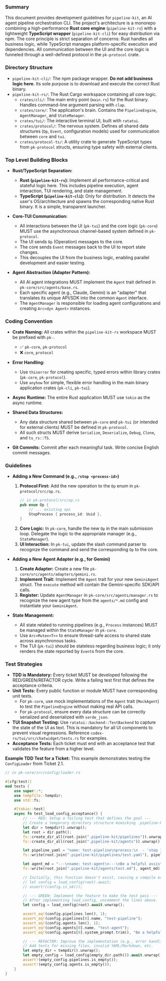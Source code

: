 ### **Summary**

This document provides development guidelines for `pipeline-kit`, an AI agent pipeline orchestration CLI. The project's architecture is a monorepo combining a high-performance **Rust core engine** (`pipeline-kit-rs`) with a lightweight **TypeScript wrapper** (`pipeline-kit-cli`) for easy distribution via npm. The core principle is strict separation of concerns: Rust handles all business logic, while TypeScript manages platform-specific execution and dependencies. All communication between the UI and the core logic is funneled through a well-defined protocol in the `pk-protocol` crate.

### **Directory Structure**

- `pipeline-kit-cli/`: The npm package wrapper. **Do not add business logic here.** Its sole purpose is to download and execute the correct Rust binary.
- `pipeline-kit-rs/`: The Rust Cargo workspace containing all core logic.
  - `crates/cli/`: The main entry point (`main.rs`) for the Rust binary. Handles command-line argument parsing with `clap`.
  - `crates/core/`: The application's brain. Contains the `PipelineEngine`, `AgentManager`, and `StateManager`.
  - `crates/tui/`: The interactive terminal UI, built with `ratatui`.
  - `crates/protocol/`: The nervous system. Defines all shared data structures (`Op`, `Event`, configuration models) used for communication between `core` and `tui`.
  - `crates/protocol-ts/`: A utility crate to generate TypeScript types from `pk-protocol` structs, ensuring type safety with external clients.

### **Top Level Building Blocks**

- **Rust/TypeScript Separation:**

  - **Rust (`pipeline-kit-rs`):** Implement all performance-critical and stateful logic here. This includes pipeline execution, agent interaction, TUI rendering, and state management.
  - **TypeScript (`pipeline-kit-cli`):** Only for distribution. It detects the user's OS/architecture and spawns the corresponding native Rust binary. It is a simple, transparent launcher.

- **Core-TUI Communication:**

  - All interactions between the UI (`pk-tui`) and the core logic (`pk-core`) MUST use the asynchronous channel-based system defined in `pk-protocol`.
  - The UI sends `Op` (Operation) messages to the core.
  - The core sends `Event` messages back to the UI to report state changes.
  - This decouples the UI from the business logic, enabling parallel development and easier testing.

- **Agent Abstraction (Adapter Pattern):**
  - All AI agent integrations MUST implement the `Agent` trait defined in `pk-core/src/agents/base.rs`.
  - Each specific agent (e.g., Claude, Gemini) is an "adapter" that translates its unique API/SDK into the common `Agent` interface.
  - The `AgentManager` is responsible for loading agent configurations and creating `Arc<dyn Agent>` instances.

### **Coding Convention**

- **Crate Naming:** All crates within the `pipeline-kit-rs` workspace MUST be prefixed with `pk-`.

  - ✅ `pk-core`, `pk-protocol`
  - ❌ `core`, `protocol`

- **Error Handling:**

  - Use `thiserror` for creating specific, typed errors within library crates (`pk-core`, `pk-protocol`).
  - Use `anyhow` for simple, flexible error handling in the main binary application crates (`pk-cli`, `pk-tui`).

- **Async Runtime:** The entire Rust application MUST use `tokio` as the async runtime.

- **Shared Data Structures:**
  - Any data structure shared between `pk-core` and `pk-tui` (or intended for external clients) MUST be defined in `pk-protocol`.
  - All such structs MUST derive `Serialize`, `Deserialize`, `Debug`, `Clone`, and `ts_rs::TS`.

- **Git Commits:** Commit after each meaningful task. Write concise English commit messages.

### **Guidelines**

- **Adding a New Command (e.g., `/stop <process-id>`)**

  1.  **Protocol First:** Add the new operation to the `Op` enum in `pk-protocol/src/op.rs`.
      ```rust
      // in pk-protocol/src/op.rs
      pub enum Op {
          // ... existing ops
          StopProcess { process_id: Uuid },
      }
      ```
  2.  **Core Logic:** In `pk-core`, handle the new `Op` in the main submission loop. Delegate the logic to the appropriate manager (e.g., `StateManager`).
  3.  **UI Interaction:** In `pk-tui`, update the slash command parser to recognize the command and send the corresponding `Op` to the core.

- **Adding a New Agent Adapter (e.g., for Gemini)**

  1.  **Create Adapter:** Create a new file `pk-core/src/agents/adapters/gemini.rs`.
  2.  **Implement Trait:** Implement the `Agent` trait for your new `GeminiAgent` struct. The `execute` method will contain the Gemini-specific SDK/API calls.
  3.  **Register:** Update `AgentManager` in `pk-core/src/agents/manager.rs` to recognize the new agent type from the `agents/*.md` config and instantiate your `GeminiAgent`.

- **State Management:**
  - All state related to running pipelines (e.g., `Process` instances) MUST be managed within the `StateManager` in `pk-core`.
  - Use `Arc<Mutex<T>>` to ensure thread-safe access to shared state across asynchronous tasks.
  - The TUI (`pk-tui`) should be stateless regarding business logic; it only renders the state reported by `Event`s from the core.

### **Test Strategies**

- **TDD is Mandatory:** Every ticket MUST be developed following the RED/GREEN/REFACTOR cycle. Write a failing test first that defines the acceptance criteria.
- **Unit Tests:** Every public function or module MUST have corresponding unit tests.
  - For `pk-core`, use mock implementations of the `Agent` trait (`MockAgent`) to test the `PipelineEngine` without making real API calls.
  - For `pk-protocol`, ensure every data structure can be correctly serialized and deserialized with `serde_json`.
- **TUI Snapshot Testing:** Use `ratatui::backend::TestBackend` to capture the state of the UI as text. This is mandatory for all UI components to prevent visual regressions. Reference `codex-rs/tui/src/chatwidget/tests.rs` for examples.
- **Acceptance Tests:** Each ticket must end with an acceptance test that validates the feature from a higher level.

**Example TDD Test for a Ticket:**
This example demonstrates testing the `ConfigLoader` from Ticket 2.1.

```rust
// in pk-core/src/config/loader.rs

#[cfg(test)]
mod tests {
    use super::*;
    use tempfile::tempdir;
    use std::fs;

    #[tokio::test]
    async fn test_load_config_acceptance() {
        // --- RED: Setup a failing test that defines the goal ---
        // Create a temporary directory structure mimicking .pipeline-kit/
        let dir = tempdir().unwrap();
        let root = dir.path();
        fs::create_dir_all(root.join(".pipeline-kit/pipelines")).unwrap();
        fs::create_dir_all(root.join(".pipeline-kit/agents")).unwrap();

        let pipeline_yaml = "name: test-pipeline\nprocess:\n  - 'step 1'";
        fs::write(root.join(".pipeline-kit/pipelines/test.yaml"), pipeline_yaml).unwrap();

        let agent_md = "---\nname: test-agent\n---\nBe a helpful assistant.";
        fs::write(root.join(".pipeline-kit/agents/test.md"), agent_md).unwrap();

        // Initially, this function doesn't exist, causing a compile error (RED).
        // let config = load_config(root).await;
        // assert!(config.is_ok());

        // --- GREEN: Implement the feature to make the test pass ---
        // After implementing load_config, uncomment the lines above.
        let config = load_config(root).await.unwrap();

        assert_eq!(config.pipelines.len(), 1);
        assert_eq!(config.pipelines[0].name, "test-pipeline");
        assert_eq!(config.agents.len(), 1);
        assert_eq!(config.agents[0].name, "test-agent");
        assert_eq!(config.agents[0].system_prompt.trim(), "Be a helpful assistant.");

        // --- REFACTOR: Improve the implementation (e.g., error handling) ---
        // Add tests for missing files, invalid YAML/Markdown, etc.
        let empty_dir = tempdir().unwrap();
        let empty_config = load_config(empty_dir.path()).await.unwrap();
        assert!(empty_config.pipelines.is_empty());
        assert!(empty_config.agents.is_empty());
    }
}
```
